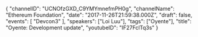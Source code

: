 {
    "channelID": "UCNOfzGXD_C9YMYmnefmPH0g",
    "channelName": "Ethereum Foundation",
    "date": "2017-11-26T21:59:38.000Z",
    "draft": false,
    "events": [
        "Devcon3"
    ],
    "speakers": ["Loi Luu"],
    "tags": ["Oyente"],
    "title": "Oyente: Development update",
    "youtubeID": "IF27FclTq3s"
}
